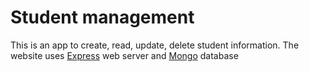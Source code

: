 # Student management

This is an app to create, read, update, delete student information. The website uses [Express](https://expressjs.com/en/starter/installing.html) web server and [Mongo](https://www.mongodb.com/) database
